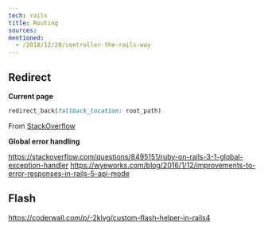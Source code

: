 ```yaml
---
tech: rails
title: Routing
sources:
mentioned:
  - /2018/12/20/controller-the-rails-way
---
```


## Redirect

**Current page**

```ruby
redirect_back(fallback_location: root_path)
```

From [StackOverflow](https://stackoverflow.com/questions/17601397/redirect-to-current-page-rails)

**Global error handling**

https://stackoverflow.com/questions/8495151/ruby-on-rails-3-1-global-exception-handler
https://wyeworks.com/blog/2016/1/12/improvements-to-error-responses-in-rails-5-api-mode

## Flash

https://coderwall.com/p/-2klvg/custom-flash-helper-in-rails4

